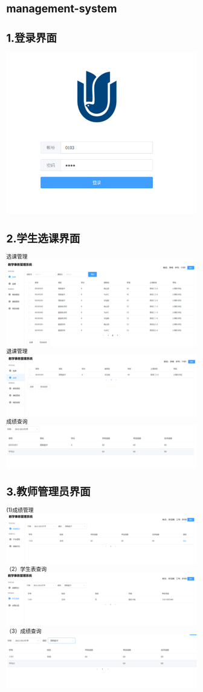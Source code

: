 # management-system
# 1.登录界面

![](https://github.com/jockeyc/management-system/blob/master/image/%E5%9B%BE%E7%89%871.png)
# 2.学生选课界面
 选课管理
![](https://github.com/jockeyc/management-system/blob/master/image/%E5%9B%BE%E7%89%872.png)
退课管理
![](https://github.com/jockeyc/management-system/blob/master/image/%E5%9B%BE%E7%89%873.png)
成绩查询
![](https://github.com/jockeyc/management-system/blob/master/image/%E5%9B%BE%E7%89%874.png)

# 3.教师管理员界面
(1)成绩管理
![](https://github.com/jockeyc/management-system/blob/master/image/%E5%9B%BE%E7%89%875.png)
（2）学生表查询
![](https://github.com/jockeyc/management-system/blob/master/image/%E5%9B%BE%E7%89%876.png)
（3）成绩查询
![](https://github.com/jockeyc/management-system/blob/master/image/%E5%9B%BE%E7%89%877.png)

